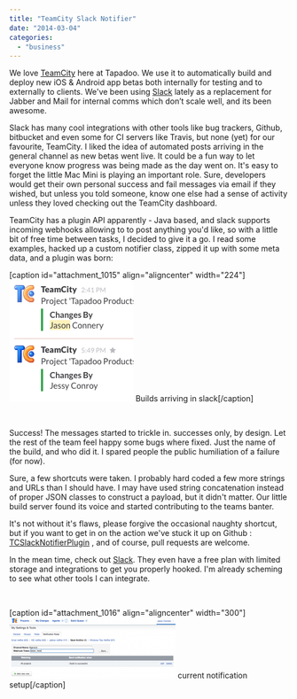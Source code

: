 ```yaml
---
title: "TeamCity Slack Notifier"
date: "2014-03-04"
categories: 
  - "business"
---
```


We love [TeamCity](http://www.jetbrains.com/teamcity/ "TeamCity") here at Tapadoo. We use it to automatically build and deploy new iOS & Android app betas both internally for testing and to externally to clients. We've been using [Slack](https://slack.com/ "Slack") lately as a replacement for Jabber and Mail for internal comms which don’t scale well, and its been awesome.

Slack has many cool integrations with other tools like bug trackers, Github, bitbucket and even some for CI servers like Travis, but none (yet) for our favourite, TeamCity. I liked the idea of automated posts arriving in the general channel as new betas went live. It could be a fun way to let everyone know progress was being made as the day went on. It's easy to forget the little Mac Mini is playing an important role. Sure, developers would get their own personal success and fail messages via email if they wished, but unless you told someone, know one else had a sense of activity unless they loved checking out the TeamCity dashboard.

TeamCity has a plugin API apparently - Java based, and slack supports incoming webhooks allowing to to post anything you'd like, so with a little bit of free time between tasks, I decided to give it a go. I read some examples, hacked up a custom notifier class, zipped it up with some meta data, and a plugin was born:

\[caption id="attachment\_1015" align="aligncenter" width="224"\][![Builds arriving in slack](images/slack1.png)](https://tapadoo.wpengine.com/wp-content/uploads/2014/03/slack1.png) Builds arriving in slack\[/caption\]

 

Success! The messages started to trickle in. successes only, by design. Let the rest of the team feel happy some bugs where fixed. Just the name of the build, and who did it. I spared people the public humiliation of a failure (for now).

Sure, a few shortcuts were taken. I probably hard coded a few more strings and URLs than I should have. I may have used string concatenation instead of proper JSON classes to construct a payload, but it didn't matter. Our little build server found its voice and started contributing to the teams banter.

It's not without it's flaws, please forgive the occasional naughty shortcut, but if you want to get in on the action we've stuck it up on Github : [TCSlackNotifierPlugin](https://github.com/Tapadoo/TCSlackNotifierPlugin) , and of course, pull requests are welcome.

In the mean time, check out [Slack](https://slack.com). They even have a free plan with limited storage and integrations to get you properly hooked. I'm already scheming to see what other tools I can integrate.

 

\[caption id="attachment\_1016" align="aligncenter" width="300"\][![current notification setup](images/slack2-300x110.png)](https://tapadoo.wpengine.com/wp-content/uploads/2014/03/slack2.png) current notification setup\[/caption\]
